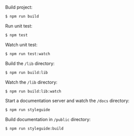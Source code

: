 Build project:

```bash
$ npm run build
```
    
Run unit test:
  
```bash
$ npm test
```

Watch unit test:

```bash
$ npm run test:watch
```

Build the `/lib` directory:

```bash
$ npm run build:lib
```

Watch the `/lib` directory:

```bash
$ npm run build:lib:watch
```

Start a documentation server and watch the `/docs` directory:

```bash
$ npm run styleguide
```

Build documentation in `/public` directory:

```bash
$ npm run styleguide:build
```
